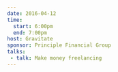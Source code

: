 ```yaml
---
date: 2016-04-12
time:
  start: 6:00pm
  end: 7:00pm
host: Gravitate
sponsor: Principle Financial Group
talks:
 - talk: Make money freelancing
---
```

